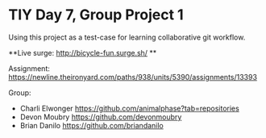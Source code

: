 # TIY Day 7, Group Project 1

Using this project as a test-case for learning collaborative git workflow.

**Live surge: http://bicycle-fun.surge.sh/ **

Assignment: https://newline.theironyard.com/paths/938/units/5390/assignments/13393

Group:
- Charli Elwonger https://github.com/animalphase?tab=repositories
- Devon Moubry https://github.com/devonmoubry
- Brian Danilo https://github.com/briandanilo
